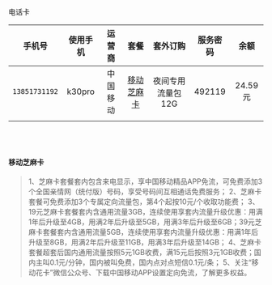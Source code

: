 电话卡

|手机号|使用手机|运营商|套餐|套外订购|服务密码|余额|
|:--:|:--:|:--:|:--:|:--:|:--:|:--:|
|`13851731192`|k30pro|中国移动|[移动芝麻卡](####移动芝麻卡)|夜间专用流量包12G|492119|24.59元|
||||||||

<br/>

<br/>

#### 移动芝麻卡

> 1、芝麻卡套餐套内包含来电显示，享中国移动精品APP免流，可免费添加3个全国亲情网（统付版）号码，享受号码间互相通话免费服务；
2、芝麻卡套餐可免费添加3个专属定向流量包，第4个起按10元/个收取功能费；
3、19元芝麻卡套餐套内含通用流量3GB，连续使用享套内流量升级优惠：用满1年后升级至4GB，用满2年后升级至5GB，用满3年后升级至6GB；39元芝麻卡套餐套内含通用流量5GB，连续使用享套内流量升级优惠：用满1年后升级至8GB，用满2年后升级至11GB，用满3年后升级至14GB；
4、芝麻卡套餐超套后国内通用流量按照5元1GB收费，满15元后按照3元1GB收费；国内主叫0.1元/分钟，国内被叫免费，国内点对点短信0.1元/条；
5、关注“移动花卡”微信公众号、下载中国移动APP设置定向免流，了解更多权益。